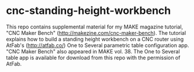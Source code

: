 cnc-standing-height-workbench
=============================

This repo contains supplemental material for my MAKE magazine tutorial, "CNC Maker Bench" (http://makezine.com/cnc-maker-bench). The tutorial explains how to build a standing height workbench on a CNC router using AtFab's (http://atfab.co/) One to Several parametric table configuration app. "CNC Maker Bench" also appeared in MAKE vol. 38. The One to Several table app is available for download from this repo with the permission of AtFab. 
